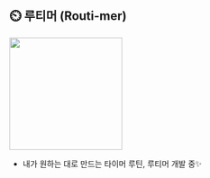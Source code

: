 ## ⏲️ 루티머 (Routi-mer)  
<img src="https://github.com/choHarmony/routi-mer/assets/74913340/5c1732ed-4f4d-48df-ac14-7c17f5176fbf" width=200 height=200>  

- 내가 원하는 대로 만드는 타이머 루틴, 루티머 개발 중✨  
